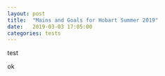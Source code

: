 ```yaml
---
layout: post
title:  "Mains and Goals for Hobart Summer 2019"
date:   2019-03-03 17:05:00
categories: tests
---
```


test

ok
